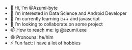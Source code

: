 - 👋 Hi, I’m @Azumi-byte
- 👀 I’m interested in Data Science and Android Developer
- 🌱 I’m currently learning c++ and javascript 
- 💞️ I’m looking to collaborate on some project
- 📫 How to reach me: ig @azumii.exe
- 😄 Pronouns: he/him
- ⚡ Fun fact: i have a lot of hobbies

<!---
Azumi-byte/Azumi-byte is a ✨ special ✨ repository because its `README.md` (this file) appears on your GitHub profile.
You can click the Preview link to take a look at your changes.
--->
